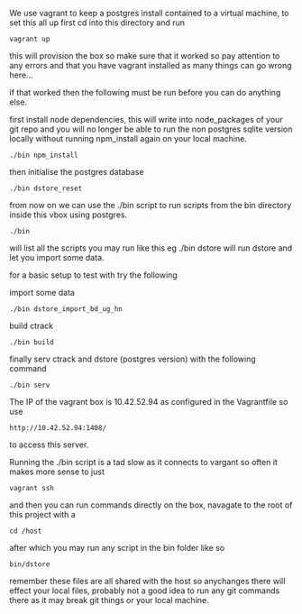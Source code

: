 
We use vagrant to keep a postgres install contained to a virtual machine, 
to set this all up first cd into this directory and run

	vagrant up

this will provision the box so make sure that it worked so pay 
attention to any errors and that you have vagrant installed as many 
things can go wrong here...

if that worked then the following must be run before you can do 
anything else.

first install node dependencies, this will write into node_packages of 
your git repo and you will no longer be able to run the non postgres 
sqlite version locally without running npm_install again on your local 
machine.

	./bin npm_install


then initialise the postgres database

	./bin dstore_reset




from now on we can use the ./bin script to run scripts from the bin 
directory inside this vbox using postgres.

	./bin

will list all the scripts you may run like this eg ./bin dstore will 
run dstore and let you import some data.


for a basic setup to test with try the following

import some data

	./bin dstore_import_bd_ug_hn
	

build ctrack

	./bin build


finally serv ctrack and dstore (postgres version) with the following 
command

	./bin serv

The IP of the vagrant box is 10.42.52.94 as configured in the 
Vagrantfile so use

	http://10.42.52.94:1408/

to access this server.



Running the ./bin script is a tad slow as it connects to vargant so 
often it makes more sense to just

	vagrant ssh

and then you can run commands directly on the box, navagate to the root 
of this project with a

	cd /host

after which you may run any script in the bin folder like so

	bin/dstore



remember these files are all shared with the host so anychanges there 
will effect your local files, probably not a good idea to run any git 
commands there as it may break git things or your local machine.
